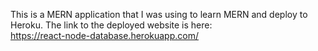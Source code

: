 This is a MERN application that I was using to learn MERN and deploy to Heroku.
The link to the deployed website is here:  
https://react-node-database.herokuapp.com/

